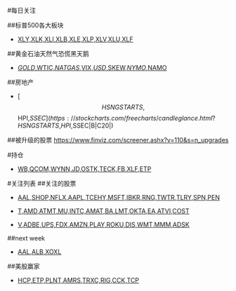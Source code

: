 #每日关注

##标普500各大板块
- [XLY,XLK,XLI,XLB,XLE,XLP,XLV,XLU,XLF](https://stockcharts.com/freecharts/candleglance.html?$SPX,XLY,XLK,XLI,XLB,XLE,XLP,XLV,XLU,XLF|B|C20|)

##黄金石油天然气恐慌黑天鹅
- [$GOLD,$WTIC,$NATGAS,$VIX,$USD,$SKEW,$NYMO,$NAMO](https://stockcharts.com/freecharts/candleglance.html?$GOLD,$WTIC,$NATGAS,$VIX,$USD,$SKEW,$NYMO,$NAMO|B|C20|)

##房地产
- [$$HSNGSTARTS,$$HPI,$SSEC](https://stockcharts.com/freecharts/candleglance.html?$$HSNGSTARTS,$$HPI,$SSEC|B|C20|)

##被升级的股票
https://www.finviz.com/screener.ashx?v=110&s=n_upgrades


#持仓
- [WB,QCOM,WYNN,JD,OSTK,TECK,FB,XLF,ETP](https://stockcharts.com/freecharts/candleglance.html?WB,QCOM,WYNN,JD,OSTK,TECK,FB,XLF,ETP|B|C20|)


#关注列表
##关注的股票
- [AAL,SHOP,NFLX,AAPL,TCEHY,MSFT,IBKR,RNG,TWTR,TLRY,SPN,PEN](https://stockcharts.com/freecharts/candleglance.html?AAL,SHOP,NFLX,AAPL,TCEHY,MSFT,IBKR,RNG,TWTR,TLRY,SPN,PEN|B|C20|)

- [T,AMD,ATMT,MU,INTC,AMAT,BA,LMT,OKTA,EA,ATVI,COST](https://stockcharts.com/freecharts/candleglance.html?T,AMD,ATMT,MU,INTC,AMAT,BA,LMT,OKTA,EA,ATVI,COST|B|C20|)

- [V,ADBE,UPS,FDX,AMZN,PLAY,ROKU,DIS,WMT,MMM,ADSK](https://stockcharts.com/freecharts/candleglance.html?V,ADBE,UPS,FDX,AMZN,PLAY,ROKU,DIS,WMT,MMM,ADSK|B|C20|)

##next week
- [AAL,ALB,XOXL](https://stockcharts.com/freecharts/candleglance.html?AAL,ALB,XOXL|B|C20|)



##美股赢家
- [HCP,ETP,PLNT,AMRS,TRXC,RIG,CCK,TCP](https://stockcharts.com/freecharts/candleglance.html?HCP,ETP,PLNT,AMRS,TRXC,RIG,CCK,TCP|B|C20|)